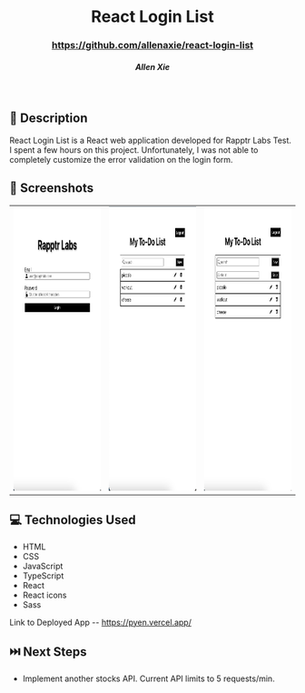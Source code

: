 # <h1 align="center"> React Login List</h1>
 #### <h3 align="center">https://github.com/allenaxie/react-login-list</h3>
 <h5 align="center">Allen Xie</h5>

<br>

## 📝 Description

React Login List is a React web application developed for Rapptr Labs Test. I spent a few hours on this project. Unfortunately, I was not able to completely customize the error validation on the login form.

## 📸 Screenshots 

| | | |
|:-------------------------:|:-------------------------:|:-------------------------:|
|<img src="public/loginPage.png" width=400px height=500px overflow="hidden"> | <img  src="public/todoList.png" width=400px height=500px overflow="hidden"> | <img src="public/newTodo.png" width=400px height=500px overflow="hidden"> 

## 💻 Technologies Used 

- HTML
- CSS
- JavaScript
- TypeScript
- React
- React icons
- Sass

Link to Deployed App -- <https://pyen.vercel.app/>

## ⏭️ Next Steps
- Implement another stocks API. Current API limits to 5 requests/min.